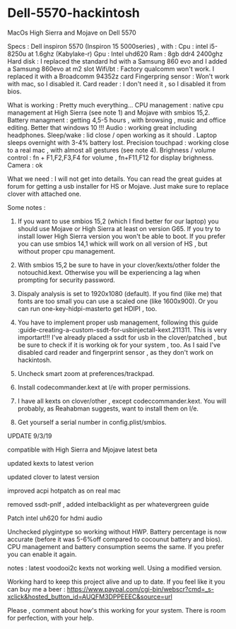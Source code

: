 # Dell-5570-hackintosh
MacOs High Sierra and Mojave on Dell 5570



Specs : Dell inspiron 5570 (Inspiron 15 5000series) , with :
Cpu : intel i5-8250u at 1.6ghz (Kabylake-r)
Gpu : Intel uhd620
Ram : 8gb ddr4 2400ghz
Hard disk : I replaced the standard hd with a Samsung 860 evo and I added a Samsung 860evo at m2 slot
Wifi/bt : Factory qualcomm won't work. I replaced it with a Broadcomm 94352z card
Fingerpring sensor : Won't work with mac, so I disabled it.
Card reader : I don't need it , so I disabled it from bios.

What is working : Pretty much everything...
CPU management : native cpu management at High Sierra (see note 1) and Mojave with smbios 15,2.
Battery managment : getting 4,5-5 hours , with browsing , music and office editing. Better that windows 10 !!!
Audio : working great including headphones.
Sleep/wake : lid close / open working as it should . Laptop sleeps overnight with 3-4% battery lost.
Precision touchpad : working close to a real mac , with almost all gestures (see note 4).
Brighness / volume control : fn + F1,F2,F3,F4 for volume , fn+F11,F12 for display brighness.
Camera : ok


What we need :
I will not get into details. You can read the great guides at forum for getting a usb installer for HS or Mojave. Just make sure to replace clover with attached one.

Some notes :

1) If you want to use smbios 15,2 (which I find better for our laptop) you should use Mojave or High Sierra at least on version G65. If you try to install lower High Sierra version you won't be able to boot. If you prefer you can use smbios 14,1 whick will work on all version of HS , but without proper cpu management.

2) With smbios 15,2 be sure to have in your clover/kexts/other folder the notouchid.kext. Otherwise you will be experiencing a lag when prompting for security password.

3) Dispaly analysis is set to 1920x1080 (default). If you find (like me) that fonts are too small you can use a scaled one (like 1600x900). Or you can run one-key-hidpi-masterto get HDIPI , too.

3) You have to implement proper usb management, following this guide :guide-creating-a-custom-ssdt-for-usbinjectall-kext.211311. This is very importart!!! I've already placed a ssdt for usb in the clover/patched , but be sure to check if it is working ok for your system , too. As I said I've disabled card reader and fingerprint sensor , as they don't work on hackintosh.

4) Uncheck smart zoom at preferences/trackpad.

5) Install codecommander.kext at l/e with proper permissions.

6) I have all kexts on clover/other , except codeccommander.kext. You will probably, as Reahabman suggests, want to install them on l/e.

7) Get yourself a serial number in config.plist/smbios.



UPDATE 9/3/19

compatible with High Sierra and Mjojave latest beta

updated kexts to latest verion

updated clover to latest version

improved acpi hotpatch as on real mac

removed ssdt-pnlf , added intelbacklight as per whatevergreen guide

Patch intel uh620 for hdmi audio

Unchecked plygintype so working without HWP. Battery percentage is now accurate (before it was 5-6%off compared to cocounut battery and bios). CPU management and battery consumption seems the same. If you prefer you can enable it again.

notes :
latest voodooi2c kexts not working well. Using a modified version.


Working hard to keep this project alive and up to date. If you feel like it you can buy me a beer :
https://www.paypal.com/cgi-bin/webscr?cmd=_s-xclick&hosted_button_id=AUQFM3DPPEEEC&source=url


Please , comment about how's this working for your system. There is room for perfection, with your help.
